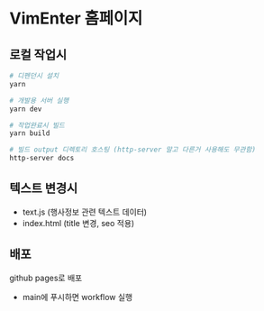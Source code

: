 # VimEnter 홈페이지

## 로컬 작업시
```bash
# 디펜던시 설치
yarn

# 개발용 서버 실행
yarn dev

# 작업완료시 빌드
yarn build

# 빌드 output 디렉토리 호스팅 (http-server 말고 다른거 사용해도 무관함)
http-server docs
```

## 텍스트 변경시
- text.js (행사정보 관련 텍스트 데이터)
- index.html (title 변경, seo 적용)

## 배포

github pages로 배포
- main에 푸시하면 workflow 실행

